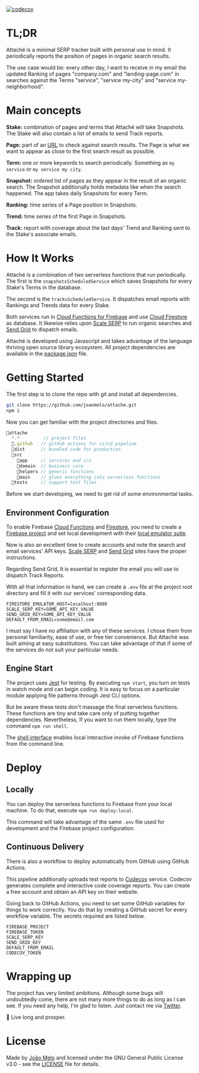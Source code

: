 [![codecov](https://codecov.io/gh/joaomelo/attache/branch/main/graph/badge.svg?token=9H7SY34E7I)](https://codecov.io/gh/joaomelo/attache)

# TL;DR

Attaché is a minimal SERP tracker built with personal use in mind. It periodically reports the position of pages in organic search results.

The use case would be: every other day, I want to receive in my email the updated Ranking of pages "company.com" and "landing-page.com" in searches against the Terms "service", "service my-city" and "service my-neighborhood".

# Main concepts

**Stake:** combination of pages and terms that Attaché will take Snapshots. The Stake will also contain a list of emails to send Track reports.

**Page:** part of an [URL](https://en.wikipedia.org/wiki/URL) to check against search results. The Page is what we want to appear as close to the first search result as possible.

**Term:** one or more keywords to search periodically. Something as `my service` or `my service my city`.

**Snapshot:** ordered list of pages as they appear in the result of an organic search. The Snapshot additionally holds metadata like when the search happened. The app takes daily Snapshots for every Term.

**Ranking:** time series of a Page position in Snapshots. 

**Trend:** time series of the first Page in Snapshots. 

**Track:** report with coverage about the last days' Trend and Ranking sent to the Stake's associate emails.

# How It Works

Attaché is a combination of two serverless functions that run periodically. The first is the `snapshotsScheduledService` which saves Snapshots for every Stake's Terms in the database.

The second is the `tracksScheduledService`. It dispatches email reports with Rankings and Trends data for every Stake.

Both services run in [Cloud Functions for Firebase](https://firebase.google.com/docs/functions) and use [Cloud Firestore](https://firebase.google.com/docs/firestore) as database. It likewise relies upon [Scale SERP](https://www.scaleserp.com/) to run organic searches and [Send Grid](https://sendgrid.com/) to dispatch emails.

Attaché is developed using Javascript and takes advantage of the language thriving open source library ecosystem. All project dependencies are available in the [package.json](package.json) file.

# Getting Started

The first step is to clone the repo with git and install all dependencies.

``` bash
git clone https://github.com/joaomelo/attache.git
npm i
```

Now you can get familiar with the project directories and files.

``` js
📂attache
  *.*         // project files
  📁.github   // github actions for ci/cd pipeline
  📁dist      // bundled code for production
  📁src       
    📁app     // services and i/o
    📁domain  // business core
    📁helpers // generic functions
    📁main    // glues everything into serverless functions
  📁tests     // support test files
```

Before we start developing, we need to get rid of some environmental tasks.

## Environment Configuration

To enable Firebase [Cloud Functions](https://firebase.google.com/docs/functions) and [Firestore](https://firebase.google.com/docs/firestore), you need to create a [Firebase project](https://firebase.google.com/docs/admin/setup) and set local development with their [local emulator suite](https://firebase.google.com/docs/emulator-suite).

Now is also an excellent time to create accounts and note the search and email services' API keys. [Scale SERP](https://www.scaleserp.com/) and [Send Grid](https://sendgrid.com/) sites have the proper instructions.

Regarding Send Grid, It is essential to register the email you will use to dispatch Track Reports.

With all that information in hand, we can create a `.env` file at the project root directory and fill it with our services' corresponding data.

``` env
FIRESTORE_EMULATOR_HOST=localhost:8080
SCALE_SERP_KEY=SOME_API_KEY_VALUE
SEND_GRID_KEY=SOME_API_KEY_VALUE
DEFAULT_FROM_EMAIL=some@email.com
```

I must say I have no affiliation with any of these services. I chose them from personal familiarity, ease of use, or free tier convenience. But Attaché was built aiming at easy substitutions. You can take advantage of that if some of the services do not suit your particular needs.

## Engine Start

The project uses [Jest](https://jestjs.io/) for testing. By executing `npm start`, you turn on tests in watch mode and can begin coding. It is easy to focus on a particular module applying file patterns through Jest CLI options.

But be aware these tests don't massage the final serverless functions. These functions are tiny and take care only of putting together dependencies. Nevertheless, If you want to run them locally, type the command `npm run shell`.

The [shell interface](https://firebase.google.com/docs/functions/local-shell) enables local interactive invoke of Firebase functions from the command line.

# Deploy

## Locally

You can deploy the serverless functions to Firebase from your local machine. To do that, execute `npm run deploy:local`.

This command will take advantage of the same `.env` file used for development and the Firebase project configuration.

## Continuous Delivery

There is also a workflow to deploy automatically from GitHub using GitHub Actions.

This pipeline additionally uploads test reports to [Codecov]( https://about.codecov.io) service. Codecov generates complete and interactive code coverage reports. You can create a free account and obtain an API key on their website.

Going back to GitHub Actions, you need to set some GitHub variables for things to work correctly. You do that by creating a GitHub secret for every workflow variable. The secrets required are listed below.

```
FIREBASE_PROJECT 
FIREBASE_TOKEN
SCALE_SERP_KEY
SEND_GRID_KEY
DEFAULT_FROM_EMAIL
CODECOV_TOKEN
```

# Wrapping up

The project has very limited ambitions. Although some bugs will undoubtedly come, there are not many more things to do as long as I can see. If you need any help, I'm glad to listen. Just contact me via [Twitter](https://twitter.com/joaomeloplus).

🖖 Live long and prosper.

# License
Made by [João Melo](https://twitter.com/joaomeloplus) and licensed under the GNU General Public License v3.0 - see the [LICENSE](LICENSE) file for details.

